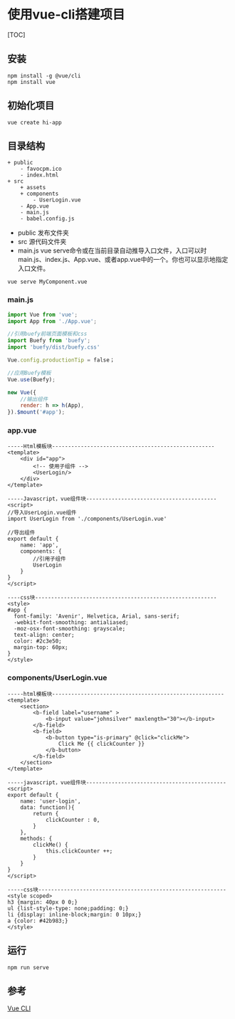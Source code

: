 # 使用vue-cli搭建项目

[TOC]

## 安装

``` npm
npm install -g @vue/cli
npm install vue
```

## 初始化项目
``` npm
vue create hi-app
```

## 目录结构
``` dir
+ public
	- favocpm.ico
	- index.html
+ src
	+ assets
	+ components
		- UserLogin.vue
 	- App.vue
 	- main.js
 	- babel.config.js
```
- public 
发布文件夹
- src
源代码文件夹
- main.js
vue serve命令或在当前目录自动推导入口文件，入口可以时main.js、index.js、App.vue、或者app.vue中的一个。你也可以显示地指定入口文件。
``` vue
vue serve MyComponent.vue
```


### main.js
``` javascript
import Vue from 'vue';
import App from './App.vue';

//引用buefy前端页面模板和css
import Buefy from 'buefy';
import 'buefy/dist/buefy.css'

Vue.config.productionTip = false；

//应用Buefy模板
Vue.use(Buefy);

new Vue({
	//输出组件
  	render: h => h(App),
}).$mount('#app');
```

### app.vue
``` vue
-----Html模板块---------------------------------------------------
<template>
	<div id="app">  
    	<!-- 使用子组件 -->
        <UserLogin/>
  	</div>
</template>

-----Javascript，vue组件块-----------------------------------------
<script>
//导入UserLogin.vue组件
import UserLogin from './components/UserLogin.vue'

//导出组件
export default { 
	name: 'app', 
  	components: { 
        //引用子组件
    	UserLogin 
  	} 
} 
</script> 

----css块---------------------------------------------------------
<style>
#app {
  font-family: 'Avenir', Helvetica, Arial, sans-serif;
  -webkit-font-smoothing: antialiased;
  -moz-osx-font-smoothing: grayscale;
  text-align: center;
  color: #2c3e50;
  margin-top: 60px;
}
</style>
```

### components/UserLogin.vue
``` vue
-----html模板块------------------------------------------------------
<template>
    <section>
        <b-field label="username" >
            <b-input value="johnsilver" maxlength="30"></b-input>
        </b-field>
        <b-field>
            <b-button type="is-primary" @click="clickMe">
                Click Me {{ clickCounter }} 
            </b-button>
        </b-field>
    </section>
</template>

-----javascript，vue组件块--------------------------------------------
<script>
export default {
    name: 'user-login',
    data: function(){
        return {
            clickCounter : 0,
        }
    },
    methods: {
        clickMe() {
            this.clickCounter ++; 
        }
    }
}
</script>

-----css块-----------------------------------------------------------
<style scoped>
h3 {margin: 40px 0 0;}
ul {list-style-type: none;padding: 0;}
li {display: inline-block;margin: 0 10px;}
a {color: #42b983;}
</style>
```

## 运行
```
npm run serve
```

## 参考
[Vue CLI](https://cli.vuejs.org/zh/guide/)

